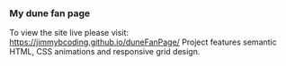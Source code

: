 ### My dune fan page 
To view the site live please visit: https://jimmybcoding.github.io/duneFanPage/
Project features semantic HTML, CSS animations and responsive grid design.